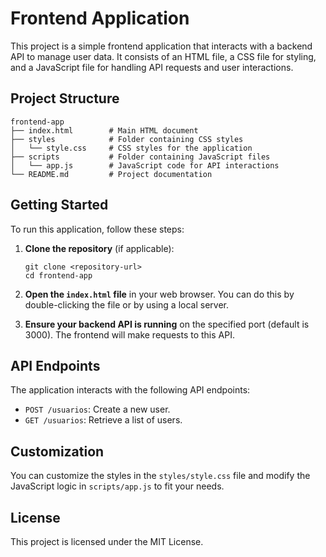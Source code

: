 # Frontend Application

This project is a simple frontend application that interacts with a backend API to manage user data. It consists of an HTML file, a CSS file for styling, and a JavaScript file for handling API requests and user interactions.

## Project Structure

```
frontend-app
├── index.html        # Main HTML document
├── styles            # Folder containing CSS styles
│   └── style.css     # CSS styles for the application
├── scripts           # Folder containing JavaScript files
│   └── app.js        # JavaScript code for API interactions
└── README.md         # Project documentation
```

## Getting Started

To run this application, follow these steps:

1. **Clone the repository** (if applicable):
   ```
   git clone <repository-url>
   cd frontend-app
   ```

2. **Open the `index.html` file** in your web browser. You can do this by double-clicking the file or by using a local server.

3. **Ensure your backend API is running** on the specified port (default is 3000). The frontend will make requests to this API.

## API Endpoints

The application interacts with the following API endpoints:

- `POST /usuarios`: Create a new user.
- `GET /usuarios`: Retrieve a list of users.

## Customization

You can customize the styles in the `styles/style.css` file and modify the JavaScript logic in `scripts/app.js` to fit your needs.

## License

This project is licensed under the MIT License.